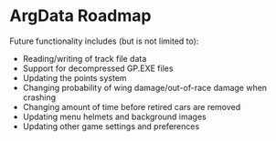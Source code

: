 # ArgData Roadmap

Future functionality includes (but is not limited to):

- Reading/writing of track file data
- Support for decompressed GP.EXE files
- Updating the points system
- Changing probability of wing damage/out-of-race damage when crashing
- Changing amount of time before retired cars are removed
- Updating menu helmets and background images
- Updating other game settings and preferences
